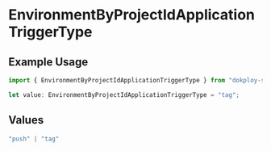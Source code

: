 # EnvironmentByProjectIdApplicationTriggerType

## Example Usage

```typescript
import { EnvironmentByProjectIdApplicationTriggerType } from "dokploy-sdk/models/operations";

let value: EnvironmentByProjectIdApplicationTriggerType = "tag";
```

## Values

```typescript
"push" | "tag"
```